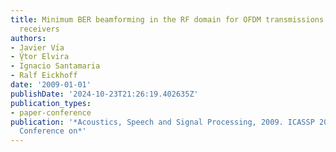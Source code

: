 ```yaml
---
title: Minimum BER beamforming in the RF domain for OFDM transmissions and linear
  receivers
authors:
- Javier Vı́a
- V̧́tor Elvira
- Ignacio Santamaria
- Ralf Eickhoff
date: '2009-01-01'
publishDate: '2024-10-23T21:26:19.402635Z'
publication_types:
- paper-conference
publication: '*Acoustics, Speech and Signal Processing, 2009. ICASSP 2009. IEEE International
  Conference on*'
---
```

